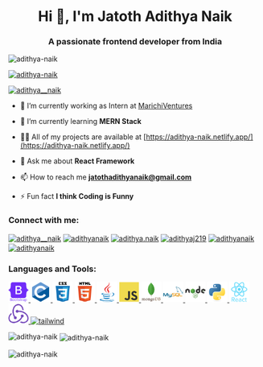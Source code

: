 <h1 align="center">Hi 👋, I'm Jatoth Adithya Naik</h1>
<h3 align="center">A passionate frontend developer from India</h3>

<p align="left"> <img src="https://komarev.com/ghpvc/?username=adithya-naik&label=Profile%20views&color=0e75b6&style=flat" alt="adithya-naik" /> </p>

<p align="left"> <a href="https://github.com/ryo-ma/github-profile-trophy"><img src="https://github-profile-trophy.vercel.app/?username=adithya-naik" alt="adithya-naik" /></a> </p>

<p align="left"> <a href="https://twitter.com/adithya__naik" target="blank"><img src="https://img.shields.io/twitter/follow/adithya__naik?logo=twitter&style=for-the-badge" alt="adithya__naik" /></a> </p>

- 🔭 I’m currently working as Intern at [MarichiVentures](https://marichiventures.com/)

- 🌱 I’m currently learning **MERN Stack**

- 👨‍💻 All of my projects are available at [https://adithya-naik.netlify.app/](https://adithya-naik.netlify.app/)

- 💬 Ask me about **React Framework**

- 📫 How to reach me **jatothadithyanaik@gmail.com**

- ⚡ Fun fact **I think Coding is Funny**

<h3 align="left">Connect with me:</h3>
<p align="left">
<a href="https://twitter.com/adithya__naik" target="blank"><img align="center" src="https://raw.githubusercontent.com/rahuldkjain/github-profile-readme-generator/master/src/images/icons/Social/twitter.svg" alt="adithya__naik" height="30" width="40" /></a>
<a href="https://linkedin.com/in/adithyanaik" target="blank"><img align="center" src="https://raw.githubusercontent.com/rahuldkjain/github-profile-readme-generator/master/src/images/icons/Social/linked-in-alt.svg" alt="adithyanaik" height="30" width="40" /></a>
<a href="https://instagram.com/adithya.naik" target="blank"><img align="center" src="https://raw.githubusercontent.com/rahuldkjain/github-profile-readme-generator/master/src/images/icons/Social/instagram.svg" alt="adithya.naik" height="30" width="40" /></a>
<a href="https://www.codechef.com/users/adithyaj219" target="blank"><img align="center" src="https://cdn.jsdelivr.net/npm/simple-icons@3.1.0/icons/codechef.svg" alt="adithyaj219" height="30" width="40" /></a>
<a href="https://codeforces.com/profile/adithyanaik" target="blank"><img align="center" src="https://raw.githubusercontent.com/rahuldkjain/github-profile-readme-generator/master/src/images/icons/Social/codeforces.svg" alt="adithyanaik" height="30" width="40" /></a>
<a href="https://www.leetcode.com/adithyanaik" target="blank"><img align="center" src="https://raw.githubusercontent.com/rahuldkjain/github-profile-readme-generator/master/src/images/icons/Social/leet-code.svg" alt="adithyanaik" height="30" width="40" /></a>
</p>

<h3 align="left">Languages and Tools:</h3>
<p align="left"> <a href="https://getbootstrap.com" target="_blank" rel="noreferrer"> <img src="https://raw.githubusercontent.com/devicons/devicon/master/icons/bootstrap/bootstrap-plain-wordmark.svg" alt="bootstrap" width="40" height="40"/> </a> <a href="https://www.cprogramming.com/" target="_blank" rel="noreferrer"> <img src="https://raw.githubusercontent.com/devicons/devicon/master/icons/c/c-original.svg" alt="c" width="40" height="40"/> </a> <a href="https://www.w3schools.com/css/" target="_blank" rel="noreferrer"> <img src="https://raw.githubusercontent.com/devicons/devicon/master/icons/css3/css3-original-wordmark.svg" alt="css3" width="40" height="40"/> </a> <a href="https://www.w3.org/html/" target="_blank" rel="noreferrer"> <img src="https://raw.githubusercontent.com/devicons/devicon/master/icons/html5/html5-original-wordmark.svg" alt="html5" width="40" height="40"/> </a> <a href="https://www.java.com" target="_blank" rel="noreferrer"> <img src="https://raw.githubusercontent.com/devicons/devicon/master/icons/java/java-original.svg" alt="java" width="40" height="40"/> </a> <a href="https://developer.mozilla.org/en-US/docs/Web/JavaScript" target="_blank" rel="noreferrer"> <img src="https://raw.githubusercontent.com/devicons/devicon/master/icons/javascript/javascript-original.svg" alt="javascript" width="40" height="40"/> </a> <a href="https://www.mongodb.com/" target="_blank" rel="noreferrer"> <img src="https://raw.githubusercontent.com/devicons/devicon/master/icons/mongodb/mongodb-original-wordmark.svg" alt="mongodb" width="40" height="40"/> </a> <a href="https://www.mysql.com/" target="_blank" rel="noreferrer"> <img src="https://raw.githubusercontent.com/devicons/devicon/master/icons/mysql/mysql-original-wordmark.svg" alt="mysql" width="40" height="40"/> </a> <a href="https://nodejs.org" target="_blank" rel="noreferrer"> <img src="https://raw.githubusercontent.com/devicons/devicon/master/icons/nodejs/nodejs-original-wordmark.svg" alt="nodejs" width="40" height="40"/> </a> <a href="https://www.python.org" target="_blank" rel="noreferrer"> <img src="https://raw.githubusercontent.com/devicons/devicon/master/icons/python/python-original.svg" alt="python" width="40" height="40"/> </a> <a href="https://reactjs.org/" target="_blank" rel="noreferrer"> <img src="https://raw.githubusercontent.com/devicons/devicon/master/icons/react/react-original-wordmark.svg" alt="react" width="40" height="40"/> </a> <a href="https://redux.js.org" target="_blank" rel="noreferrer"> <img src="https://raw.githubusercontent.com/devicons/devicon/master/icons/redux/redux-original.svg" alt="redux" width="40" height="40"/> </a> <a href="https://tailwindcss.com/" target="_blank" rel="noreferrer"> <img src="https://www.vectorlogo.zone/logos/tailwindcss/tailwindcss-icon.svg" alt="tailwind" width="40" height="40"/> </a> </p>

<p><img align="left" src="https://github-readme-stats.vercel.app/api/top-langs?username=adithya-naik&show_icons=true&locale=en&layout=compact" alt="adithya-naik" /></p>

<p>&nbsp;<img align="center" src="https://github-readme-stats.vercel.app/api?username=adithya-naik&show_icons=true&locale=en" alt="adithya-naik" /></p>

<p><img align="center" src="https://github-readme-streak-stats.herokuapp.com/?user=adithya-naik&" alt="adithya-naik" /></p>
